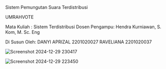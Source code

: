
Sistem Pemungutan Suara Terdistribusi 

UMRAHVOTE

Mata Kuliah : Sistem Terdistribusi 
Dosen Pengampu: Hendra Kurniawan, S. Kom, M. Sc. Eng

Di Susun Oleh:
 DANYI APRIZAL           2201020027
 RAVELIANA                   2201020037


![Screenshot 2024-12-29 230417](https://github.com/user-attachments/assets/72c84c13-f644-4d62-a880-4621d566531e)

![Screenshot 2024-12-29 223450](https://github.com/user-attachments/assets/4eda04f4-74f9-4360-8c04-1123fa092fb9)



